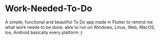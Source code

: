 # Work-Needed-To-Do
 
A simple, functional and beautiful To Do app made in Flutter to remind me what work needs to be done, able to run on Windows, Linux, Web, MacOS, Ios, Android basically every platform ;)

